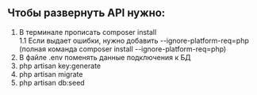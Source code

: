 ## Чтобы развернуть API нужно:
1. В терминале прописать composer install
<br>1.1 Если выдает ошибки, нужно добавить --ignore-platform-req=php (полная команда composer install --ignore-platform-req=php)
2. В файле .env поменять данные подключения к БД
3. php artisan key:generate
3. php artisan migrate
4. php artisan db:seed
